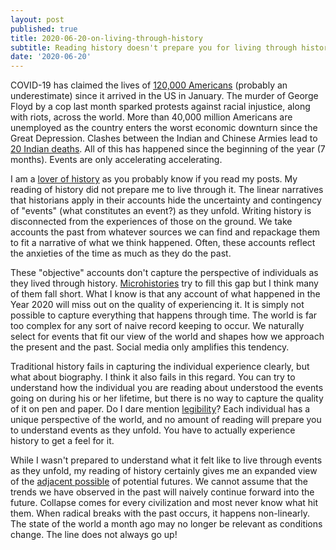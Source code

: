 ```yaml
---
layout: post
published: true
title: 2020-06-20-on-living-through-history
subtitle: Reading history doesn't prepare you for living through history.
date: '2020-06-20'
---
```

COVID-19 has claimed the lives of [120,000 Americans](https://www.worldometers.info/coronavirus/country/us/) (probably an underestimate) since it arrived in the US in January. The murder of George Floyd by a cop last month sparked protests against racial injustice, along with riots, across the world. More than 40,000 million Americans are unemployed as the country enters the worst economic downturn since the Great Depression. Clashes between the Indian and Chinese Armies lead to [20 Indian deaths](https://www.cfr.org/in-brief/china-india-border-dispute-what-know). All of this has happened since the beginning of the year (7 months). Events are only accelerating accelerating.

I am a [lover of history](http://davidavalerio.com/2019-06-10-on-biographical-history/) as you probably know if you read my posts. My reading of history did not prepare me to live through it. The linear narratives that historians apply in their accounts hide the uncertainty and contingency of "events" (what constitutes an event?) as they unfold. Writing history is disconnected from the experiences of those on the ground. We take accounts the past from whatever sources we can find and repackage them to fit a narrative of what we think happened. Often, these accounts reflect the anxieties of the time as much as they do the past. 

These "objective" accounts don't capture the perspective of individuals as they lived through history. [Microhistories](https://en.wikipedia.org/wiki/Microhistory#:~:text=Microhistory%20is%20a%20genre%20of,%2C%20individual%2C%20or%20a%20settlement.) try to fill this gap but I think many of them fall short. What I know is that any account of what happened in the Year 2020 will miss out on the quality of experiencing it. It is simply not possible to capture everything that happens through time. The world is far too complex for any sort of naive record keeping to occur. We naturally select for events that fit our view of the world and shapes how we approach the present and the past. Social media only amplifies this tendency.

Traditional history fails in capturing the individual experience clearly, but what about biography. I think it also fails in this regard. You can try to understand how the individual you are reading about understood the events going on during his or her lifetime, but there is no way to capture the quality of it on pen and paper. Do I dare mention [legibility](https://www.ribbonfarm.com/2010/07/26/a-big-little-idea-called-legibility/)? Each individual has a unique perspective of the world, and no amount of reading will prepare you to understand events as they unfold. You have to actually experience history to get a feel for it.

While I wasn't prepared to understand what it felt like to live through events as they unfold, my reading of history certainly gives me an expanded view of the [adjacent possible](https://www.edge.org/conversation/stuart_a_kauffman-the-adjacent-possible) of potential futures. We cannot assume that the trends we have observed in the past will naively continue forward into the future. Collapse comes for every civilization and most never know what hit them. When radical breaks with the past occurs, it happens non-linearly. The state of the world a month ago may no longer be relevant as conditions change. The line does not always go up!
